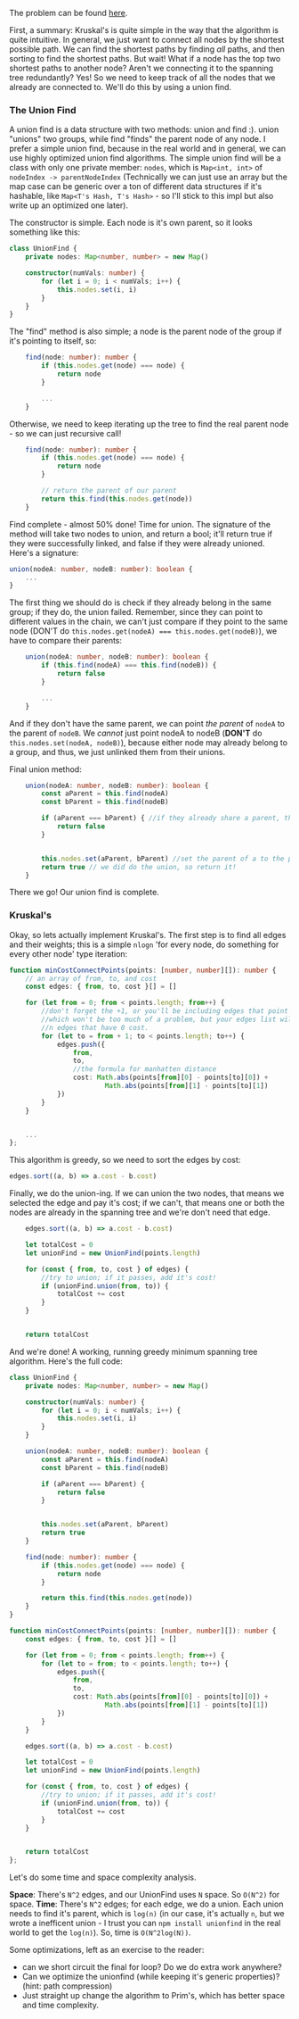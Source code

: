 The problem can be found [here](https://leetcode.com/problems/min-cost-to-connect-all-points/).

First, a summary: Kruskal's is quite simple in the way that the algorithm is quite intuitive. In general, we just want to connect all nodes by the shortest possible path. We can find the shortest paths by finding _all_ paths, and then sorting to find the shortest paths. But wait! What if a node has the top two shortest paths to another node? Aren't we connecting it to the spanning tree redundantly? Yes! So we need to keep track of all the nodes that we already are connected to. We'll do this by using a union find.

### The Union Find

A union find is a data structure with two methods: union and find :). union "unions" two groups, while find "finds" the parent node of any node. I prefer a simple union find, because in the real world and in general, we can use highly optimized union find algorithms. The simple union find will be a class with only one private member: `nodes`, which is `Map<int, int>` of `nodeIndex -> parentNodeIndex` (Technically we can just use an array but the map case can be generic over a ton of different data structures if it's hashable, like `Map<T's Hash, T's Hash>` - so I'll stick to this impl but also write up an optimized one later).

The constructor is simple. Each node is it's own parent, so it looks something like this:

```typescript
class UnionFind {
    private nodes: Map<number, number> = new Map()

    constructor(numVals: number) {
        for (let i = 0; i < numVals; i++) {
            this.nodes.set(i, i)
        }
    }
}
```

The "find" method is also simple; a node is the parent node of the group if it's pointing to itself, so:

```typescript
    find(node: number): number {
        if (this.nodes.get(node) === node) {
            return node
        }

        ...
    }
```

Otherwise, we need to keep iterating up the tree to find the real parent node - so we can just recursive call!

```typescript
    find(node: number): number {
        if (this.nodes.get(node) === node) {
            return node
        }

        // return the parent of our parent
        return this.find(this.nodes.get(node))
    }
```

Find complete - almost 50% done! Time for union. The signature of the method will take two nodes to union, and return a bool; it'll return true if they were successfully linked, and false if they were already unioned. Here's a signature:

```typescript
union(nodeA: number, nodeB: number): boolean {
    ...
}
```

The first thing we should do is check if they already belong in the same group; if they do, the union failed. Remember, since they can point to different values in the chain, we can't just compare if they point to the same node (DON'T do `this.nodes.get(nodeA) === this.nodes.get(nodeB)`), we have to compare their parents:

```typescript
    union(nodeA: number, nodeB: number): boolean {
        if (this.find(nodeA) === this.find(nodeB)) {
            return false
        }

        ...
    }
```

And if they don't have the same parent, we can point _the parent_  of `nodeA` to the parent of `nodeB`. We _cannot_ just point nodeA to nodeB (**DON'T** do `this.nodes.set(nodeA, nodeB)`), because either node may already belong to a group, and thus, we just unlinked them from their unions.

Final union method:

```ts
    union(nodeA: number, nodeB: number): boolean {
        const aParent = this.find(nodeA)
        const bParent = this.find(nodeB)

        if (aParent === bParent) { //if they already share a parent, then we're all good
            return false
        }


        this.nodes.set(aParent, bParent) //set the parent of a to the parent of B
        return true // we did do the union, so return it!
    }
```

There we go! Our union find is complete.

### Kruskal's

Okay, so lets actually implement Kruskal's. The first step is to find all edges and their weights; this is a simple `nlogn` 'for every node, do something for every other node' type iteration:


```typescript
function minCostConnectPoints(points: [number, number][]): number {
    // an array of from, to, and cost
    const edges: { from, to, cost }[] = []

    for (let from = 0; from < points.length; from++) {
        //don't forget the +1, or you'll be including edges that point to themselves
        //which won't be too much of a problem, but your edges list will just start with
        //n edges that have 0 cost.
        for (let to = from + 1; to < points.length; to++) {
            edges.push({
                from,
                to,
                //the formula for manhatten distance
                cost: Math.abs(points[from][0] - points[to][0]) +
                        Math.abs(points[from][1] - points[to][1])
            })
        }
    }


    ...
};
```

This algorithm is greedy, so we need to sort the edges by cost:

```ts
edges.sort((a, b) => a.cost - b.cost)
```

Finally, we do the union-ing. If we can union the two nodes, that means we selected the edge and pay it's cost; if we can't, that means one or both the nodes are already in the spanning tree and we're don't need that edge.


```ts
    edges.sort((a, b) => a.cost - b.cost)

    let totalCost = 0
    let unionFind = new UnionFind(points.length)

    for (const { from, to, cost } of edges) {
        //try to union; if it passes, add it's cost!
        if (unionFind.union(from, to)) {
            totalCost += cost
        }
    }


    return totalCost
```

And we're done! A working, running greedy minimum spanning tree algorithm. Here's the full code:

```ts
class UnionFind {
    private nodes: Map<number, number> = new Map()

    constructor(numVals: number) {
        for (let i = 0; i < numVals; i++) {
            this.nodes.set(i, i)
        }
    }

    union(nodeA: number, nodeB: number): boolean {
        const aParent = this.find(nodeA)
        const bParent = this.find(nodeB)

        if (aParent === bParent) {
            return false
        }


        this.nodes.set(aParent, bParent)
        return true
    }

    find(node: number): number {
        if (this.nodes.get(node) === node) {
            return node
        }

        return this.find(this.nodes.get(node))
    }
}

function minCostConnectPoints(points: [number, number][]): number {
    const edges: { from, to, cost }[] = []

    for (let from = 0; from < points.length; from++) {
        for (let to = from; to < points.length; to++) {
            edges.push({
                from,
                to,
                cost: Math.abs(points[from][0] - points[to][0]) +
                        Math.abs(points[from][1] - points[to][1])
            })
        }
    }

    edges.sort((a, b) => a.cost - b.cost)

    let totalCost = 0
    let unionFind = new UnionFind(points.length)

    for (const { from, to, cost } of edges) {
        //try to union; if it passes, add it's cost!
        if (unionFind.union(from, to)) {
            totalCost += cost
        }
    }


    return totalCost
};
```

Let's do some time and space complexity analysis.

**Space**: There's `N^2` edges, and our UnionFind uses `N` space. So `O(N^2)` for space.
**Time**: There's `N^2` edges; for each edge, we do a union. Each union needs to find it's parent, which is `log(n)` (in our case, it's actually `n`, but we wrote a inefficent union - I trust you can `npm install unionfind` in the real world to get the `log(n)`). So, time is `O(N^2log(N))`.

Some optimizations, left as an exercise to the reader:
- can we short circuit the final for loop? Do we do extra work anywhere?
- Can we optimize the unionfind (while keeping it's generic properties)? (hint: path compression)
- Just straight up change the algorithm to Prim's, which has better space and time complexity.
